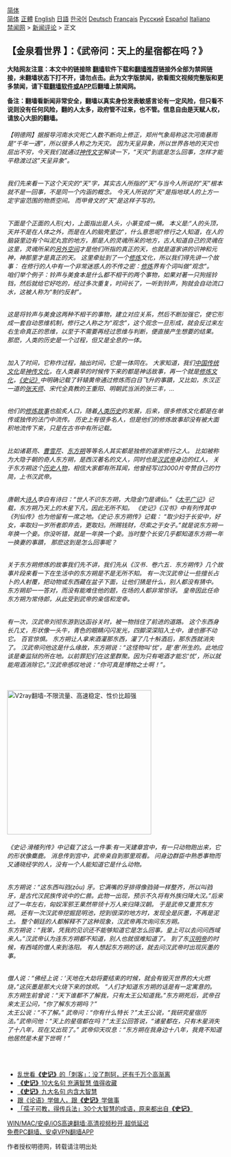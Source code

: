  <!-- 面包屑导航 --> <div class="breadcrumb"><!-- GTranslate: https://gtranslate.io/ -->  <div class="switcher notranslate">  <div class="selected">  <a href="#" onclick="return false;"> 简体</a>  </div>  <div class="option">  <a href="https://www.bannedbook.org" onclick="doGTranslate('zh-CN|zh-CN');jQuery('div.switcher div.selected a').html(jQuery(this).html());return false;" title="简体中文" class="nturl selected"> 简体</a>  <a href="https://www.bannedbook.org/zh-tw/" onclick="doGTranslate('zh-CN|zh-TW');jQuery('div.switcher div.selected a').html(jQuery(this).html());return false;" title="繁體中文" class="nturl"> 正體</a>  <a href="https://www.bannedbook.org/en/" onclick="doGTranslate('zh-CN|en');jQuery('div.switcher div.selected a').html(jQuery(this).html());return false;" title="English" class="nturl"> English</a>  <a href="https://www.bannedbook.org/ja/" onclick="doGTranslate('zh-CN|ja');jQuery('div.switcher div.selected a').html(jQuery(this).html());return false;" title="日本語" class="nturl"> 日語</a>  <a href="https://www.bannedbook.org/ko/" onclick="doGTranslate('zh-CN|ko');jQuery('div.switcher div.selected a').html(jQuery(this).html());return false;" title="한국어" class="nturl"> 한국어</a>  <a href="https://www.bannedbook.org/de/" onclick="doGTranslate('zh-CN|de');jQuery('div.switcher div.selected a').html(jQuery(this).html());return false;" title="Deutsch" class="nturl"> Deutsch</a>  <a href="https://www.bannedbook.org/fr/" onclick="doGTranslate('zh-CN|fr');jQuery('div.switcher div.selected a').html(jQuery(this).html());return false;" title="Français" class="nturl"> Français</a>  <a href="https://www.bannedbook.org/ru/" onclick="doGTranslate('zh-CN|ru');jQuery('div.switcher div.selected a').html(jQuery(this).html());return false;" title="Русский" class="nturl"> Русский</a>  <a href="https://www.bannedbook.org/es/" onclick="doGTranslate('zh-CN|es');jQuery('div.switcher div.selected a').html(jQuery(this).html());return false;" title="Español" class="nturl"> Español</a>  <a href="https://www.bannedbook.org/it/" onclick="doGTranslate('zh-CN|it');jQuery('div.switcher div.selected a').html(jQuery(this).html());return false;" title="Italiano" class="nturl"> Italiano</a>  </div>  </div>      <div class='breadcrumb-sub'><!-- Breadcrumb NavXT 6.3.0 --> <a href="https://www.bannedbook.org/" class="home">禁闻网</a> &gt; <a href="https://www.bannedbook.org/bnews/comments/" class="category">新闻评论</a> &gt; 正文</div></div><h2>【金泉看世界 】：《武帝问：天上的星宿都在吗？》</h2> <p class="notice"><b>大陆网友注意：本文中的链接除 <a href="https://github.com/bannedbook/fanqiang" >翻墙</a>软件下载和<a href="https://github.com/killgcd/justmysocks/blob/master/README.md">翻墙推荐</a>链接外全部为禁网链接，未翻墙状态下打不开，请勿点击。此为文字版禁闻，欲看图文视频完整版和更多禁闻，请下载<a href="https://github.com/bannedbook/fanqiang">翻墙软件或APP</a>后翻墙上禁闻网。</p><p>备注：翻墙看新闻非常安全，翻墙以真实身份发表敏感言论有一定风险，但只看不说则没有任何风险，翻的人太多，政府管不过来，也不管。信息自由是天赋人权，请放心大胆的翻墙。</b></p>  <div class="entry"> <p>              <a href="https://i1.wp.com/upload-images-bucket-v64rleca837do.s3.eu-west-1.amazonaws.com/wp-content/uploads/2021/08/09163037/%E7%BC%A9%E7%95%A5%E5%9B%BE1.jpg?fit=1920%2C1080&#038;ssl=1" data-caption=""></a>                            </p> <h6>【明德网】据报导河南水灾死亡人数不断向上修正，郑州气象局称这次河南暴雨是“千年一遇”，所以很多人称之为天灾。 因为天呈异象，所以世界各地的天灾也层出不穷，今天我们就通过<span class='wp_keywordlink'><a href="https://www.bannedbook.org/forum24/topic6182.html" title="《解周易八卦与神传文字》">神传文字</a></span>解读一下，“天灾”到底是怎么回事，怎样才能平稳渡过这”天呈异象”。</h6> <h6>我们先来看一下这个天灾的“天”字，其实古人所指的”天”与当今人所说的”天”根本就不是一回事，不是同一个内涵的概念。 今天人所说的”天”是指地球人的上方一定宇宙范围的物质空间。 而甲骨文的”天”是这样子写的。</h6> <h6>下面是个正面的人形(大)，上面指出是人头，小篆变成一横。 本义是:“人的头顶，天并不是在人体之外，而是在人的脑壳里边”，什么意思呢?修行之人知道，在人的脑袋里边有个叫泥丸宫的地方，那是人的灵魂所呆的地方，古人知道自己的灵魂在这里，灵魂所呆的<span class='wp_keywordlink'><a href="https://www.bannedbook.org/forum3/topic61.html" title="电子书：人间神话《另外空间》" target="_blank">另外空间</a></span>才是他们所指的真正的天，也就是道家讲的识神和元神，神那里才是真正的天。 这里牵扯到了一个<span class='wp_keywordlink'><a href="https://www.qi-gong.me/" title="气功修炼网" target="_blank">修炼</a></span>文化，所以我们得先讲一个故事： 在修行的人中有一个非常迷惑人的不传之密：<a href="https://www.bannedbook.org/bnews/tag/%e4%bf%ae%e7%82%bc/" class="st_tag internal_tag" rel="tag" title="标签 修炼 下的日志">修炼</a>界有个词叫做“观念”。<br /> 咱们举个例子：铃声与美食本是什么都不相干的两个事物，如果对著一只狗摇铃铛，然后就给它好吃的，经过多次重复，时间长了，一听到铃声，狗就会自动流口水，这被人称为“制约反射”。</h6> <h6>这是将铃声与美食这两种不相干的事物，建立对应关系，然后不断加强它，使它形成一套自动思维机制，修行之人称之为“观念”，这个观念一旦形成，就会反过来左右生命真正的思维，以至于不需要再经过思维与判断，便直接产生想要的结果。 那麽，人类的历史是一个过程，但又是全息的一体。</h6> <h6>加入了时间，它称作过程，抽出时间，它是一体同在。 大家知道，我们<span class='wp_keywordlink_affiliate'><a href="https://www.bannedbook.org/" title="中国" target="_blank">中国</a></span><span class='wp_keywordlink_affiliate'><a href="https://www.bannedbook.org/bnews/tculture/" title="传统文化" target="_blank">传统文化</a></span>是<span class='wp_keywordlink'><a href="https://www.bannedbook.org/forum3/topic152.html" title="神传文化" target="_blank">神传文化</a></span>，在人类最早的时候传下来的都是神话故事，再一个就是<a href="https://www.bannedbook.org/bnews/tag/%e4%bf%ae%e7%82%bc%e6%96%87%e5%8c%96/" class="st_tag internal_tag" rel="tag" title="标签 修炼文化 下的日志">修炼文化</a>，<a href="https://www.bannedbook.org/bnews/tag/%e3%80%8a%e5%8f%b2%e8%ae%b0%e3%80%8b/" class="st_tag internal_tag" rel="tag" title="标签 《史记》 下的日志">《史记》</a>中明确记载了轩辕黄帝通过修炼而白日飞升的事蹟，又比如，东汉正一道的<a href="https://www.bannedbook.org/bnews/tag/%E5%BC%A0%E5%A4%A9%E5%B8%88/" class="st_tag internal_tag" rel="tag" title="标签 张天师 下的日志">张天师</a>、宋代全真教的王重阳、明朝武当派的张三丰，…</h6> <h6>他们的<span class='wp_keywordlink'><a href="https://www.bannedbook.org/bnews/tculture/xiulian/" title="修炼故事" target="_blank">修炼故事</a></span>也脍炙人口，随着<span class='wp_keywordlink'><a href="https://www.bannedbook.org/forum3/topic1750.html" title="考古学禁区-被掩藏的人类历史" target="_blank">人类历史</a></span>的发展，后来，很多修炼文化都是在单传或独传的法门中流传。 历史上有很多名人，但是他们的修炼故事却没有被大面积地流传下来，只是在古书中有所记载。</h6> <h6>比如诸葛亮、<a href="https://www.bannedbook.org/bnews/tag/%E6%9B%B9%E9%9B%AA%E8%8A%B9/" class="st_tag internal_tag" rel="tag" title="标签 曹雪芹 下的日志">曹雪芹</a>、<a href="https://www.bannedbook.org/bnews/tag/%e4%b8%9c%e6%96%b9%e6%9c%94/" class="st_tag internal_tag" rel="tag" title="标签 东方朔 下的日志">东方朔</a>等等名人其实都是独修的道家修行之人。 比如被称为大隐于朝的奇人东方朔，是西汉著名的文人，同时也是<a href="https://www.bannedbook.org/bnews/tag/%e6%b1%89%e6%ad%a6%e5%b8%9d/" class="st_tag internal_tag" rel="tag" title="标签 汉武帝 下的日志">汉武帝</a>身边的红人， 关于东方朔这个<span class='wp_keywordlink'><a href="https://www.bannedbook.org/forum32/" title="中国历史人物真相" target="_blank">历史人物</a></span>，相信大家都有所耳闻，他曾经写过3000片夸赞自己的竹简，上书汉武帝。</h6> <h6>唐朝大<span class='wp_keywordlink'><a href="https://www.bannedbook.org/forum11/topic295.html" title="禁片：诗人的悲歌" target="_blank">诗人</a></span>李白有诗曰：“世人不识东方朔，大隐金门是谪仙。”《<span class='wp_keywordlink'><a href="https://www.bannedbook.org/forum24/topic4408.html" title="《太平广记》全500卷" target="_blank">太平广记</a></span>》记载，东方朔乃天上的木星下凡，因此无所不知。 《史记》《汉书》中有列传其中《列仙传》也为他留有一席之地。《史记·东方朔传》记载： “取少妇于长安中，好女，率取妇一岁所者即弃去，更取妇。所赐钱财，尽索之于女子。”就是说东方朔一年换一个妾。你没听错，就是一年换一个妾。当时整个长安几乎都知道东方朔一年一换妻的事蹟， 那麽这到是怎么回事呢？</h6> <h6>关于东方朔修炼的故事我们先不讲，我们先从《汉书．卷六五．东方朔传》几个故事片段来看一下在生活中的东方朔是不是无所不知。 有一次汉武帝让一些擅长占卜的人射覆，把动物或东西藏在盆子下面，让他们猜是什么，别人都没有猜中。 东方朔却一一答对，而没有能难住他的题，在场的人都非常惊讶。 皇帝因此任命东方朔为常侍郎，从此受到武帝的亲信和宠幸。</h6> <h6>有一次，汉武帝刘彻东游到达函谷关时，被一物挡住了前进的道路。 这个东西身长几丈，形状像一头牛，青色的眼睛闪闪发光，四脚深深陷入土中，谁也挪不动它。 百官惊惧。 东方朔让人拿来酒灌那东西，灌了几十斛酒后，那东西就消失了。 汉武帝问他这是什么缘故，东方朔说：“这怪物叫‘忧’，是‘患’所生的。此地应该是秦监狱的所在地。以前罪犯们在这里群聚。因为只有喝酒才能忘‘忧’，所以就能用酒消除它。”汉武帝感叹地说：“你可真是博物之士啊！”。</h6> <p></p>  <p><br/><a href="https://github.com/bannedbook/fanqiang/wiki/V2ray%E6%9C%BA%E5%9C%BA"><img src="https://raw.githubusercontent.com/bannedbook/fanqiang/master/v2ss/images/v2free.jpg" width="336" alt="V2ray翻墙-不限流量、高速稳定、性价比超强"></a><br/></p> <h6>《史记·滑稽列传》中记载了这么一件事:有一天建章宫中，有一只动物跑出来，它的形状像麋鹿。 消息传到宫中，武帝亲自到那里观看。 问身边群臣中熟悉事物而又通晓经学的人，没有一个人能知道它是什么动物。</h6> <h6>东方朔说：“这东西叫驺(zōu) 牙。它满嘴的牙排得像驺骑一样整齐，所以叫驺牙，是古代汉民族传说中的仁兽。此物一出现，预示不久将有外族归降大汉。”后来过了一年左右，匈奴浑邪王果然带领十万人来归降汉朝。 于是武帝又重赏东方朔。 还有一次汉武帝挖掘昆明池，挖到很深的地方时，发现全是灰墨，不再是泥土。 整个朝廷的人都解释不了这种现象，汉武帝再次询问东方朔。<br /> 东方朔说：“我笨，凭我的见识还不能够知道它是怎么回事。皇上可以去问问西域来人。”汉武帝认为连东方朔都不知道，别人也就很难知道了。 到了东<a href="https://www.bannedbook.org/bnews/tag/%E6%B1%89%E6%98%8E%E5%B8%9D/" class="st_tag internal_tag" rel="tag" title="标签 汉明帝 下的日志">汉明帝</a>的时候，有西域的僧人来到洛阳。 有人想起东方朔的话，就去问汉武帝时出现灰墨的事。</h6> <h6>僧人说：“佛经上说：‘天地在大劫将要结束的时候，就会有毁灭世界的大火燃烧，”这灰墨是那大火烧下来的馀烬。 ”人们才知道东方朔的话是有一定寓意的。 东方朔生前曾说：“天下谁都不了解我，只有太王公知道我。”东方朔死后，武帝召来太王公问，“你了解东方朔吗？”<br /> 太王公说：“不了解。” 武帝问：“你有什么特长？”太王公说，“我研究星宿历法。”武帝问他：“天上的星宿都在吗？”太王公回答说，“诸星都在，只有木星消失了十八年，现在又出现了。” 武帝仰天叹息：“东方朔在我身边十八年，我竟不知道他居然是木星下世啊！”</h6> <p>&nbsp;</p>  <ul class='op-related-articles' title='相关阅读'> <li><a href='https://www.bannedbook.org/bnews/baitai/20210721/1591339.html' target='_blank'>乱世看<b>《史记》</b>的「刺客」：没了荆轲，还有千万个高渐离</a></li> <li><a href='https://www.bannedbook.org/bnews/funmedia/20201126/1437232.html' target='_blank'><b>《史记》</b>10大名句 充满智慧 值得收藏</a></li> <li><a href='https://www.bannedbook.org/bnews/lifebaike/20191228/1249175.html' target='_blank'><b>《史记》</b>九大名句 内含大智慧</a></li> <li><a href='https://www.bannedbook.org/bnews/lifebaike/20190722/1162138.html' target='_blank'>跟《论语》学做人，跟<b>《史记》</b>学做事</a></li> <li><a href='https://www.bannedbook.org/bnews/lifebaike/20190616/1144025.html' target='_blank'>「孺子可教，得传兵法」30个大智慧的成语，原来都出自<b>《史记》</b></a></li> </ul> <p class="texttj"> <a href="https://github.com/bannedbook/fanqiang/wiki/V2ray%E6%9C%BA%E5%9C%BA" target="_blank">WIN/MAC/安卓/iOS高速翻墙:高清视频秒开,超低延迟</a><br/> <a href="https://github.com/bannedbook/fanqiang/wiki/%E7%A6%81%E9%97%BB%E7%BD%91%E5%AE%89%E5%8D%93%E7%BF%BB%E5%A2%99%E6%96%B0%E9%97%BBAPP" target="_blank">免费PC翻墙、安卓VPN翻墙APP</a></p><p>作者授权明德网，转载请注明出处</p> <a name='sharetosocial'></a>  <div style="margin-bottom:5px;padding-bottom:5px;clear:both"> <div id="archive-pix-1" class="banner-ads"> <!-- AuctionX Display platform tag START --> <div id="26318x728x90x621x_ADSLOT2" clicktrack="%%CLICK_URL_ESC%%"></div> <!-- AuctionX Display platform tag END --> </div> <div id="archive-pix-2" class="banner-ads"> <!-- AuctionX Display platform tag START --> <div id="26315x300x250x621x_ADSLOT2" clicktrack="%%CLICK_URL_ESC%%"></div> <!-- AuctionX Display platform tag END --> </div> </div>  <div id="archive-pix-1" class="banner-ads"> <!-- AuctionX Display platform tag START --> <div id="26318x728x90x621x_ADSLOT3" clicktrack="%%CLICK_URL_ESC%%"></div> <!-- AuctionX Display platform tag END --> </div> </div><!--END ENTRY--> 